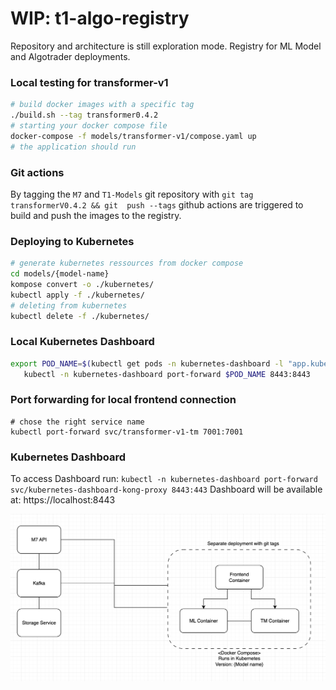 # WIP: t1-algo-registry
Repository and architecture is still exploration mode.
Registry for ML Model and Algotrader deployments.


### Local testing for transformer-v1
```sh
# build docker images with a specific tag
./build.sh --tag transformer0.4.2 
# starting your docker compose file
docker-compose -f models/transformer-v1/compose.yaml up
# the application should run
```

### Git actions
By tagging the `M7` and `T1-Models` git repository with `git tag transformerV0.4.2 && git  push --tags` github actions are triggered to build and push the images to the registry.

### Deploying to Kubernetes
```sh
# generate kubernetes ressources from docker compose
cd models/{model-name}
kompose convert -o ./kubernetes/
kubectl apply -f ./kubernetes/
# deleting from kubernetes
kubectl delete -f ./kubernetes/
```

### Local Kubernetes Dashboard
```sh
export POD_NAME=$(kubectl get pods -n kubernetes-dashboard -l "app.kubernetes.io/name=kubernetes-dashboard,app.kubernetes.io/instance=kubernetes-dashboard" -o jsonpath="{.items[0].metadata.name}")
   kubectl -n kubernetes-dashboard port-forward $POD_NAME 8443:8443
```

### Port forwarding for local frontend connection
```ssh
# chose the right service name
kubectl port-forward svc/transformer-v1-tm 7001:7001
```

### Kubernetes Dashboard
To access Dashboard run:
  `kubectl -n kubernetes-dashboard port-forward svc/kubernetes-dashboard-kong-proxy 8443:443`
Dashboard will be available at: https://localhost:8443

![Architecture](docs/architecture.png)